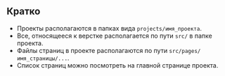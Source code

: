 ## Кратко

 * Проекты располагаются в папках вида `projects/имя_проекта`.
 * Все, относящееся к верстке располагается по пути `src/` в папке проекта.
 * Файлы страниц в проекте располагаются по пути `src/pages/имя_страницы/...`.
 * Список страниц можно посмотреть на главной странице проекта.
 